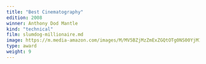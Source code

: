 ```yaml
---
title: "Best Cinematography"
edition: 2008
winner: Anthony Dod Mantle
kind: "technical"
film: slumdog-millionaire.md
image: https://m.media-amazon.com/images/M/MV5BZjMzZmExZGQtOTg0NS00YjM1LTgzZTItNzliMTA2ZDcyMjkzXkEyXkFqcGc@._V1_FMjpg_UX1280_.jpg
type: award
weight: 9
---
```

